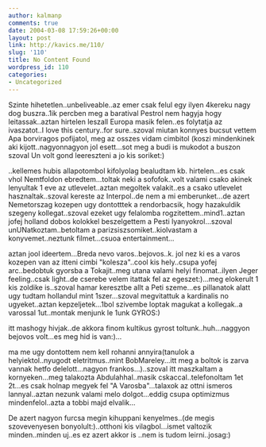 ```yaml
---
author: kalmanp
comments: true
date: 2004-03-08 17:59:26+00:00
layout: post
link: http://kavics.me/110/
slug: '110'
title: No Content Found
wordpress_id: 110
categories:
- Uncategorized
---
```


Szinte hihetetlen..unbeliveable..az emer csak felul egy ilyen 4kereku nagy dog buszra..1ik percben meg a baratival Pestrol nem hagyja hogy leitassak..aztan hirtelen leszall Europa masik felen..es folytatja az ivaszatot..I love this century..for sure..szoval miutan konnyes bucsut vettem Apa borviragos pofijatol, meg az osszes vidam cimbitol (koszi mindenkinek aki kijott..nagyonnagyon jol esett...sot meg a budi is mukodot a buszon szoval Un volt gond leereszteni a jo kis soriket:)




..kellemes hubis allapotombol kifolyolag bealudtam kb. hirtelen...es csak vhol Nemtfoldon ebredtem...toltak neki a sofofok..volt valami csako akinek lenyultak 1 eve az utlevelet..aztan megoltek valakit..es a csako utlevelet hasznaltak..szoval kereste az Interpol..de nem a mi emberunket...de azert Nemetorszag kozepen ugy dontotttek a rendorbacsik, hogy hazakuldik szegeny kollegat..szoval ezeket ugy felalomba rogzitettem..mind1..aztan jofej holland dobos kolokkel beszelgettem a Pesti lyanyokrol...szoval unUNatkoztam..betoltam a parizsiszsomiket..kiolvastam a konyvemet..neztunk filmet...csuoa entertainment...




aztan jool ideertem...Breda nevo varos..bejovos..k. jol nez ki es a varos kozepen van az itteni cimbi "kolesza"..cool kis hely..csupa yofej arc..bedobtuk gyorsba a Tokajit..meg utana valami helyi finomat..ilyen Jeger feeling..csak light..de cserebe velem itattak fel az egeszet:)...meg elokerult 1 kis zoldike is..szoval hamar keresztbe allt a Peti szeme...es pillanatok alatt ugy tudtam hollandul mint 1szer...szoval megvitattuk a kardinalis no ugyeket..aztan kepzeljetek...1bol szivembe loptak magukat a kollegak..a varossal 1ut..montak menjunk le 1unk GYROS:)




itt mashogy hivjak..de akkora finom kultikus gyrost toltunk..huh...naggyon bejovos volt...es meg hid is van:)...




ma me ugy dontottem nem kell rohanni annyira(tanulok a helyiektol..nyugodt eletritmus..mint BobMareley...itt meg a boltok is zarva vannak hetfo delelott...nagyon frankos...)..szoval itt maszkaltam a kornyeken...meg talakozta Abdulahhal..masik cskaccal..telefonoltam 1et 2t...es csak holnap megyek fel "A Varosba"...talaxok az ottni ismeros lannyal..aztan nezunk valami melo dolgot...eddig csupa optimizmus mindenfelol..azta a tobbi majd elvalik...




De azert nagyon furcsa megin kihuppani kenyelmes..(de megis szovevenyesen bonyolult:)..otthoni kis vilagbol...ismet valtozik minden..minden uj..es ez azert akkor is ..nem is tudom leirni..josag:)

